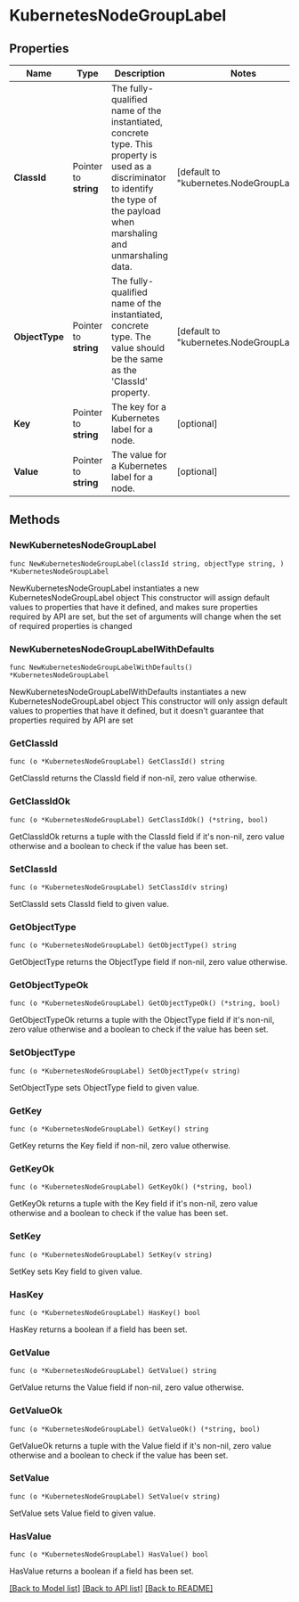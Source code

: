 # KubernetesNodeGroupLabel

## Properties

Name | Type | Description | Notes
------------ | ------------- | ------------- | -------------
**ClassId** | Pointer to **string** | The fully-qualified name of the instantiated, concrete type. This property is used as a discriminator to identify the type of the payload when marshaling and unmarshaling data. | [default to "kubernetes.NodeGroupLabel"]
**ObjectType** | Pointer to **string** | The fully-qualified name of the instantiated, concrete type. The value should be the same as the &#39;ClassId&#39; property. | [default to "kubernetes.NodeGroupLabel"]
**Key** | Pointer to **string** | The key for a Kubernetes label for a node. | [optional] 
**Value** | Pointer to **string** | The value for a Kubernetes label for a node. | [optional] 

## Methods

### NewKubernetesNodeGroupLabel

`func NewKubernetesNodeGroupLabel(classId string, objectType string, ) *KubernetesNodeGroupLabel`

NewKubernetesNodeGroupLabel instantiates a new KubernetesNodeGroupLabel object
This constructor will assign default values to properties that have it defined,
and makes sure properties required by API are set, but the set of arguments
will change when the set of required properties is changed

### NewKubernetesNodeGroupLabelWithDefaults

`func NewKubernetesNodeGroupLabelWithDefaults() *KubernetesNodeGroupLabel`

NewKubernetesNodeGroupLabelWithDefaults instantiates a new KubernetesNodeGroupLabel object
This constructor will only assign default values to properties that have it defined,
but it doesn't guarantee that properties required by API are set

### GetClassId

`func (o *KubernetesNodeGroupLabel) GetClassId() string`

GetClassId returns the ClassId field if non-nil, zero value otherwise.

### GetClassIdOk

`func (o *KubernetesNodeGroupLabel) GetClassIdOk() (*string, bool)`

GetClassIdOk returns a tuple with the ClassId field if it's non-nil, zero value otherwise
and a boolean to check if the value has been set.

### SetClassId

`func (o *KubernetesNodeGroupLabel) SetClassId(v string)`

SetClassId sets ClassId field to given value.


### GetObjectType

`func (o *KubernetesNodeGroupLabel) GetObjectType() string`

GetObjectType returns the ObjectType field if non-nil, zero value otherwise.

### GetObjectTypeOk

`func (o *KubernetesNodeGroupLabel) GetObjectTypeOk() (*string, bool)`

GetObjectTypeOk returns a tuple with the ObjectType field if it's non-nil, zero value otherwise
and a boolean to check if the value has been set.

### SetObjectType

`func (o *KubernetesNodeGroupLabel) SetObjectType(v string)`

SetObjectType sets ObjectType field to given value.


### GetKey

`func (o *KubernetesNodeGroupLabel) GetKey() string`

GetKey returns the Key field if non-nil, zero value otherwise.

### GetKeyOk

`func (o *KubernetesNodeGroupLabel) GetKeyOk() (*string, bool)`

GetKeyOk returns a tuple with the Key field if it's non-nil, zero value otherwise
and a boolean to check if the value has been set.

### SetKey

`func (o *KubernetesNodeGroupLabel) SetKey(v string)`

SetKey sets Key field to given value.

### HasKey

`func (o *KubernetesNodeGroupLabel) HasKey() bool`

HasKey returns a boolean if a field has been set.

### GetValue

`func (o *KubernetesNodeGroupLabel) GetValue() string`

GetValue returns the Value field if non-nil, zero value otherwise.

### GetValueOk

`func (o *KubernetesNodeGroupLabel) GetValueOk() (*string, bool)`

GetValueOk returns a tuple with the Value field if it's non-nil, zero value otherwise
and a boolean to check if the value has been set.

### SetValue

`func (o *KubernetesNodeGroupLabel) SetValue(v string)`

SetValue sets Value field to given value.

### HasValue

`func (o *KubernetesNodeGroupLabel) HasValue() bool`

HasValue returns a boolean if a field has been set.


[[Back to Model list]](../README.md#documentation-for-models) [[Back to API list]](../README.md#documentation-for-api-endpoints) [[Back to README]](../README.md)


